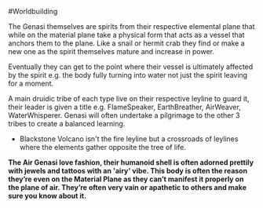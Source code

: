 #Worldbuilding 

The Genasi themselves are spirits from their respective elemental plane that while on the material plane take a physical form that acts as a vessel that anchors them to the plane. Like a snail or hermit crab they find or make a new one as the spirit themselves mature and increase in power.

  

Eventually they can get to the point where their vessel is ultimately affected by the spirit e.g. the body fully turning into water not just the spirit leaving for a moment.

  

A main druidic tribe of each type live on their respective leyline to guard it, their leader is given a title e.g. FlameSpeaker, EarthBreather, AirWeaver, WaterWhisperer. Genasi will often undertake a pilgrimage to the other 3 tribes to create a balanced learning.

-   Blackstone Volcano isn't the fire leyline but a crossroads of leylines where the elements gather opposite the tree of life.
    

**The Air Genasi love fashion, their humanoid shell is often adorned prettily with jewels and tattoos with an 'airy' vibe. This body is often the reason they’re even on the Material Plane as they can’t manifest it properly on the plane of air. They’re often very vain or apathetic to others and make sure you know about it.**